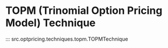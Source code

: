 # TOPM (Trinomial Option Pricing Model) Technique

::: src.optpricing.techniques.topm.TOPMTechnique
